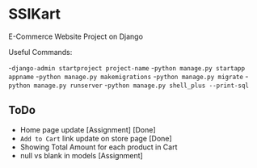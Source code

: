 # SSIKart

E-Commerce Website Project on Django

Useful Commands:

-`django-admin startproject project-name`
-`python manage.py startapp appname`
-`python manage.py makemigrations`
-`python manage.py migrate`
-`python manage.py runserver`
-`python manage.py shell_plus --print-sql`

## ToDo

- Home page update [Assignment] [Done]
- `Add to Cart` link update on store page [Done]
- Showing Total Amount for each product in Cart
- null vs blank in models [Assignment]
